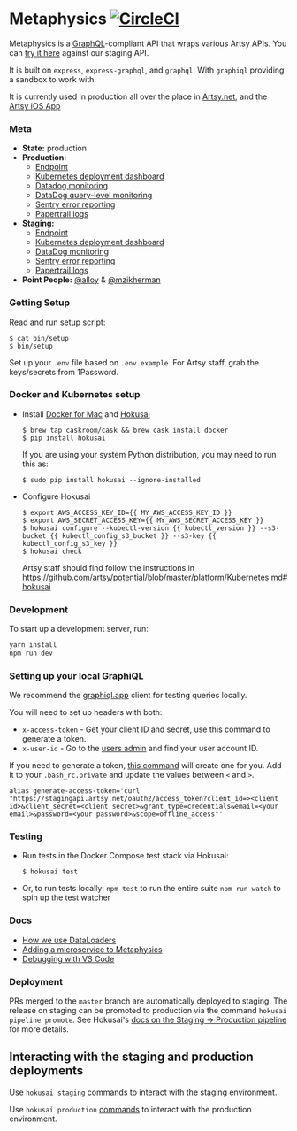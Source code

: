 # Metaphysics [![CircleCI](https://circleci.com/gh/artsy/metaphysics.svg?style=svg)](https://circleci.com/gh/artsy/metaphysics)

Metaphysics is a [GraphQL](http://graphql.org)-compliant API that wraps various
Artsy APIs. You can [try it here](https://metaphysics-staging.artsy.net/)
against our staging API.

It is built on `express`, `express-graphql`, and `graphql`. With `graphiql`
providing a sandbox to work with.

It is currently used in production all over the place in
[Artsy.net](http://github.com/artsy/force/), and the
[Artsy iOS App](http://github.com/artsy/eigen)

### Meta

* **State:** production
* **Production:**
  - [Endpoint](https://metaphysics-production.artsy.net/)
  - [Kubernetes deployment dashboard](https://kubernetes.artsy.net/#!/deployment/default/metaphysics-web?namespace=default)
  - [Datadog monitoring](https://app.datadoghq.com/screen/302489/metaphysics-production)
  - [DataDog query-level monitoring](https://app.datadoghq.com/apm/service/metaphysics/metaphysics.query?env=production)
  - [Sentry error reporting](https://sentry.io/artsynet/metaphysics-production/)
  - [Papertrail logs](https://papertrailapp.com/groups/3675843/events?q=host%3Ametaphysics-web)
* **Staging:**
  - [Endpoint](https://metaphysics-staging.artsy.net/)
  - [Kubernetes deployment dashboard](https://kubernetes-staging.artsy.net/#!/deployment/default/metaphysics-web?namespace=default)
  - [DataDog monitoring](https://app.datadoghq.com/apm/service/metaphysics/metaphysics.query?env=staging)
  - [Sentry error reporting](https://sentry.io/artsynet/metaphysics-staging/)
  - [Papertrail logs](https://papertrailapp.com/groups/3674473/events?q=host%3Ametaphysics-web)
* **Point People:** [@alloy](https://github.com/alloy) &
  [@mzikherman](https://github.com/mzikherman)

### Getting Setup

Read and run setup script:

```
$ cat bin/setup
$ bin/setup
```

Set up your `.env` file based on `.env.example`. For Artsy staff, grab the
keys/secrets from 1Password.

### Docker and Kubernetes setup

* Install [Docker for Mac](https://github.com/artsy/hokusai#requirements) and [Hokusai](https://github.com/artsy/hokusai#setup)
  ```
  $ brew tap caskroom/cask && brew cask install docker
  $ pip install hokusai
  ```

  If you are using your system Python distribution, you may need to run this as:
  ```
  $ sudo pip install hokusai --ignore-installed
  ```

* Configure Hokusai
  ```
  $ export AWS_ACCESS_KEY_ID={{ MY_AWS_ACCESS_KEY_ID }}
  $ export AWS_SECRET_ACCESS_KEY={{ MY_AWS_SECRET_ACCESS_KEY }}
  $ hokusai configure --kubectl-version {{ kubectl_version }} --s3-bucket {{ kubectl_config_s3_bucket }} --s3-key {{ kubectl_config_s3_key }}
  $ hokusai check
  ```

  Artsy staff should find follow the instructions in https://github.com/artsy/potential/blob/master/platform/Kubernetes.md#hokusai

### Development

To start up a development server, run:

```sh
yarn install
npm run dev
```

### Setting up your local GraphiQL

We recommend the [graphiql.app](https://github.com/skevy/graphiql-app) client for testing queries locally. 

You will need to set up headers with both:

* `x-access-token` - Get your client ID and secret, use this command to generate
  a token.
* `x-user-id` - Go to the [users admin](https://admin-staging.artsy.net/users)
  and find your user account ID.

If you need to generate a token,
[this command](https://artsy.slack.com/archives/C02BC3HEJ/p1492126234025615)
will create one for you. Add it to your `.bash_rc.private` and update the values
between `<` and `>`.

    alias generate-access-token='curl "https://stagingapi.artsy.net/oauth2/access_token?client_id=><client id>&client_secret=<client secret>&grant_type=credentials&email=<your email>&password=<your password>&scope=offline_access"'

### Testing

* Run tests in the Docker Compose test stack via Hokusai:
  ```
  $ hokusai test
  ```

* Or, to run tests locally:
  `npm test` to run the entire suite `npm run watch` to spin up the test watcher

### Docs

* [How we use DataLoaders](docs/dataloaders.md)
* [Adding a microservice to Metaphysics](docs/adding_a_new_microservice.md)
* [Debugging with VS Code](docs/debugging_with_vscode.md)

### Deployment

PRs merged to the `master` branch are automatically deployed to staging. The release on staging can be promoted to production via the command `hokusai pipeline promote`.  See Hokusai's [docs on the Staging -> Production pipeline](https://github.com/artsy/hokusai/blob/master/docs/Command_Reference.md#working-with-the-staging---production-pipeline) for more details.

## Interacting with the staging and production deployments

Use `hokusai staging` [commands](https://github.com/artsy/hokusai/blob/master/docs/Command_Reference.md#working-with-the-kubernetes-staging-environment) to interact with the staging environment.

Use `hokusai production` [commands](https://github.com/artsy/hokusai/blob/master/docs/Command_Reference.md#working-with-the-kubernetes-production-environment) to interact with the production environment.
